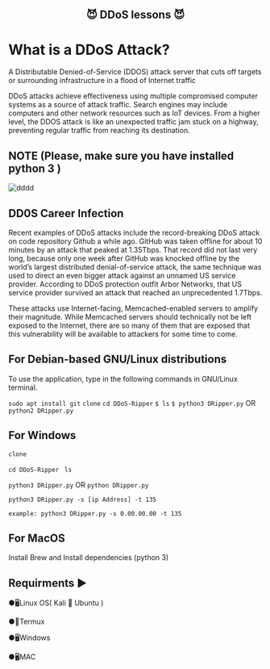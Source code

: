 <h2 align="center"> 
😈 DDoS lessons 😈</h2> 

# What is a DDoS Attack?
A Distributable Denied-of-Service (DDOS) attack server that cuts off targets or surrounding infrastructure in a flood of Internet traffic

DDoS attacks achieve effectiveness using multiple compromised computer systems as a source of attack traffic. Search engines may include computers and other network resources such as IoT devices.
From a higher level, the DDOS attack is like an unexpected traffic jam stuck on a highway, preventing regular traffic from reaching its destination.

## NOTE (Please, make sure you have installed python 3 )

![dddd](https://user-images.githubusercontent.com/49250151/96265488-57e53d00-0f7a-11eb-8936-ce2e9a2c42cd.PNG)

## DD0S Career Infection
Recent examples of DDoS attacks include the record-breaking DDoS attack on code repository Github a while ago. GitHub was taken offline for about 10 minutes by an attack that peaked at 1.35Tbps. That record did not last very long, because only one week after GitHub was knocked offline by the world’s largest distributed denial-of-service attack, the same technique was used to direct an even bigger attack against an unnamed US service provider. According to DDoS protection outfit Arbor Networks, that US service provider survived an attack that reached an unprecedented 1.7Tbps.

These attacks use Internet-facing, Memcached-enabled servers to amplify their magnitude. While Memcached servers should technically not be left exposed to the Internet, there are so many of them that are exposed that this vulnerability will be available to attackers for some time to come. 

## For Debian-based GNU/Linux distributions
To use the application, type in the following commands in GNU/Linux terminal.

`sudo apt install git`
`clone`
`cd DDoS-Ripper`
`$ ls`
`$ python3 DRipper.py` OR `python2 DRipper.py`

## For Windows

`clone`

`cd DDoS-Ripper`
` ls`

`python3 DRipper.py` OR `python DRipper.py`

`python3 DRipper.py -s [ip Address] -t 135`

`example: python3 DRipper.py -s 0.00.00.00 -t 135`

## For MacOS

Install Brew and Install dependencies (python 3)
 
## Requirments ▶

●🖥Linux OS( Kali 🐉 Ubuntu )

●📱Termux 

●🖥Windows

●🖥MAC
